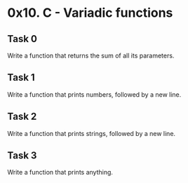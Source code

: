 # 0x10. C - Variadic functions
## Task 0
  Write a function that returns the sum of all its parameters.
## Task 1
  Write a function that prints numbers, followed by a new line.
## Task 2
  Write a function that prints strings, followed by a new line.
## Task 3
  Write a function that prints anything.
